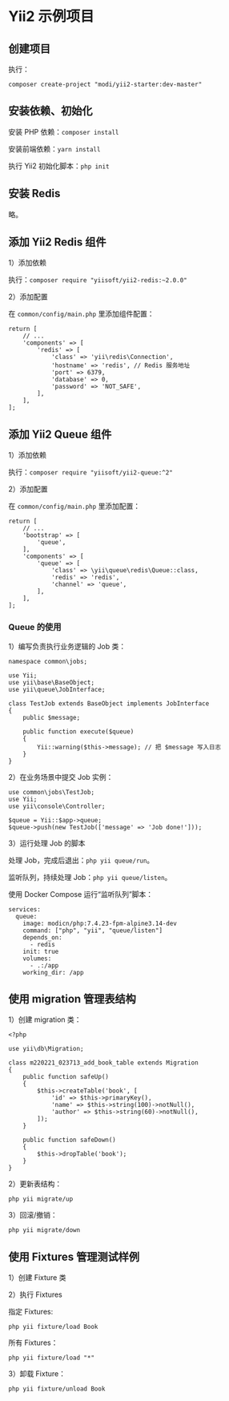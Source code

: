 # Yii2 示例项目

## 创建项目

执行：

    composer create-project "modi/yii2-starter:dev-master"

## 安装依赖、初始化

安装 PHP 依赖：`composer install`

安装前端依赖：`yarn install`

执行 Yii2 初始化脚本：`php init`

## 安装 Redis

略。

## 添加 Yii2 Redis 组件

1）添加依赖

执行：`composer require "yiisoft/yii2-redis:~2.0.0"`

2）添加配置

在 `common/config/main.php` 里添加组件配置：

    return [
        // ...
        'components' => [
            'redis' => [
                'class' => 'yii\redis\Connection',
                'hostname' => 'redis', // Redis 服务地址
                'port' => 6379,
                'database' => 0,
                'password' => 'NOT_SAFE',
            ],
        ],
    ];

## 添加 Yii2 Queue 组件

1）添加依赖

执行：`composer require "yiisoft/yii2-queue:^2"`

2）添加配置

在 `common/config/main.php` 里添加配置：

    return [
        // ...
        'bootstrap' => [
            'queue',
        ],
        'components' => [
            'queue' => [
                'class' => \yii\queue\redis\Queue::class,
                'redis' => 'redis',
                'channel' => 'queue',
            ],
        ],
    ];

### Queue 的使用

1）编写负责执行业务逻辑的 Job 类：

```
namespace common\jobs;

use Yii;
use yii\base\BaseObject;
use yii\queue\JobInterface;

class TestJob extends BaseObject implements JobInterface
{
    public $message;

    public function execute($queue)
    {
        Yii::warning($this->message); // 把 $message 写入日志
    }
}
```

2）在业务场景中提交 Job 实例：

```
use common\jobs\TestJob;
use Yii;
use yii\console\Controller;

$queue = Yii::$app->queue;
$queue->push(new TestJob(['message' => 'Job done!']));
```

3）运行处理 Job 的脚本

处理 Job，完成后退出：`php yii queue/run`。

监听队列，持续处理 Job：`php yii queue/listen`。

使用 Docker Compose 运行“监听队列”脚本：

```
services:
  queue:
    image: modicn/php:7.4.23-fpm-alpine3.14-dev
    command: ["php", "yii", "queue/listen"]
    depends_on:
      - redis
    init: true
    volumes:
      - .:/app
    working_dir: /app
```

## 使用 migration 管理表结构

1）创建 migration 类：

```
<?php

use yii\db\Migration;

class m220221_023713_add_book_table extends Migration
{
    public function safeUp()
    {
        $this->createTable('book', [
            'id' => $this->primaryKey(),
            'name' => $this->string(100)->notNull(),
            'author' => $this->string(60)->notNull(),
        ]);
    }

    public function safeDown()
    {
        $this->dropTable('book');        
    }
}
```

2）更新表结构：

    php yii migrate/up

3）回滚/撤销：

    php yii migrate/down

## 使用 Fixtures 管理测试样例

1）创建 Fixture 类

2）执行 Fixtures

指定 Fixtures:

    php yii fixture/load Book

所有 Fixtures：

    php yii fixture/load "*"

3）卸载 Fixture：

    php yii fixture/unload Book

